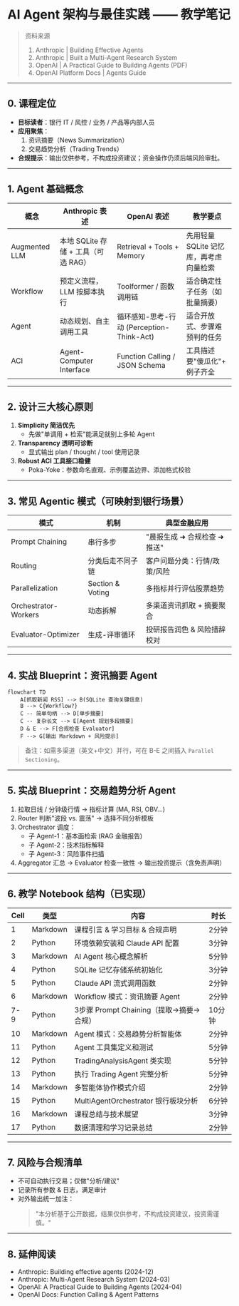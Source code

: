 # AI Agent 架构与最佳实践 —— 教学笔记

> 资料来源  
> 1. Anthropic | Building Effective Agents  
> 2. Anthropic | Built a Multi-Agent Research System  
> 3. OpenAI | A Practical Guide to Building Agents (PDF)  
> 4. OpenAI Platform Docs | Agents Guide

---

## 0. 课程定位
- **目标读者**：银行 IT / 风控 / 业务 / 产品等内部人员  
- **应用聚焦**：  
  1. 资讯摘要（News Summarization）  
  2. 交易趋势分析（Trading Trends）  
- **合规提示**：输出仅供参考，不构成投资建议；资金操作仍须后端风险审批。

---

## 1. Agent 基础概念
| 概念 | Anthropic 表述 | OpenAI 表述 | 教学要点 |
|------|----------------|-------------|----------|
| Augmented LLM | 本地 SQLite 存储 + 工具（可选 RAG） | Retrieval + Tools + Memory | 先用轻量 SQLite 记忆库，再考虑向量检索 |
| Workflow | 预定义流程，LLM 按脚本执行 | Toolformer / 函数调用链 | 适合确定性子任务（如批量摘要） |
| Agent | 动态规划、自主调用工具 | 循环感知-思考-行动 (Perception-Think-Act) | 适合开放式、步骤难预判的任务 |
| ACI | Agent-Computer Interface | Function Calling / JSON Schema | 工具描述要"傻瓜化"+ 例子齐全 |

---

## 2. 设计三大核心原则
1. **Simplicity 简洁优先**  
   - 先做"单调用 + 检索"能满足就别上多轮 Agent  
2. **Transparency 透明可诊断**  
   - 显式输出 plan / thought / tool 使用记录  
3. **Robust ACI 工具接口稳健**  
   - Poka-Yoke：参数命名直观、示例覆盖边界、添加格式校验

---

## 3. 常见 Agentic 模式（可映射到银行场景）
| 模式 | 机制 | 典型金融应用 |
|------|------|--------------|
| Prompt Chaining | 串行多步 | "晨报生成 ➜ 合规检查 ➜ 推送" |
| Routing | 分类后走不同子链 | 客户问题分类：行情/政策/风险 |
| Parallelization | Section & Voting | 多指标并行评估股票趋势 |
| Orchestrator-Workers | 动态拆解 | 多渠道资讯抓取 + 摘要聚合 |
| Evaluator-Optimizer | 生成-评审循环 | 投研报告润色 & 风险措辞校对 |

---

## 4. 实战 Blueprint：资讯摘要 Agent
```mermaid
flowchart TD
    A[抓取新闻 RSS] --> B(SQLite 查询关键信息)
    B --> C{Workflow?}
    C -- 简单句柄 --> D[单步摘要]
    C -- 复杂长文 --> E[Agent 规划多段摘要]
    D & E --> F[合规检查 Evaluator]
    F --> G[输出 Markdown + 风险提示]
```
> 备注：如需多渠道（英文+中文）并行，可在 B-E 之间插入 `Parallel Sectioning`。

---

## 5. 实战 Blueprint：交易趋势分析 Agent
1. 拉取日线 / 分钟级行情 → 指标计算 (MA, RSI, OBV…)  
2. Router 判断"波段 vs. 震荡" → 选择不同分析模板  
3. Orchestrator 调度：  
   - 子 Agent-1：基本面检索 (RAG 金融报告)  
   - 子 Agent-2：技术指标解释  
   - 子 Agent-3：风险事件扫描  
4. Aggregator 汇总 → Evaluator 检查一致性 → 输出投资提示（含免责声明）

---

## 6. 教学 Notebook 结构（已实现）
| Cell | 类型 | 内容 | 时长 |
|------|------|------|------|
| 1 | Markdown | 课程引言 & 学习目标 & 合规声明 | 2分钟 |
| 2 | Python | 环境依赖安装和 Claude API 配置 | 3分钟 |
| 3 | Markdown | AI Agent 核心概念解析 | 5分钟 |
| 4 | Python | SQLite 记忆存储系统初始化 | 3分钟 |
| 5 | Python | Claude API 流式调用函数 | 2分钟 |
| 6 | Markdown | Workflow 模式：资讯摘要 Agent | 2分钟 |
| 7-9 | Python | 3步骤 Prompt Chaining（提取→摘要→合规） | 10分钟 |
| 10 | Markdown | Agent 模式：交易趋势分析智能体 | 2分钟 |
| 11 | Python | Agent 工具集定义和测试 | 5分钟 |
| 12 | Python | TradingAnalysisAgent 类实现 | 5分钟 |
| 13 | Python | 执行 Trading Agent 完整分析 | 5分钟 |
| 14 | Markdown | 多智能体协作模式介绍 | 2分钟 |
| 15 | Python | MultiAgentOrchestrator 银行板块分析 | 6分钟 |
| 16 | Markdown | 课程总结与技术展望 | 3分钟 |
| 17 | Python | 数据清理和学习记录总结 | 2分钟 |

---

## 7. 风险与合规清单
- 不可自动执行交易；仅做"分析/建议"  
- 记录所有参数 & 日志，满足审计  
- 对外输出统一加注：  
  > "本分析基于公开数据，结果仅供参考，不构成投资建议，投资需谨慎。"

---

## 8. 延伸阅读
- Anthropic: Building effective agents (2024-12)  
- Anthropic: Multi-Agent Research System (2024-03)  
- OpenAI: A Practical Guide to Building Agents (2024-04)  
- OpenAI Docs: Function Calling & Agent Patterns  